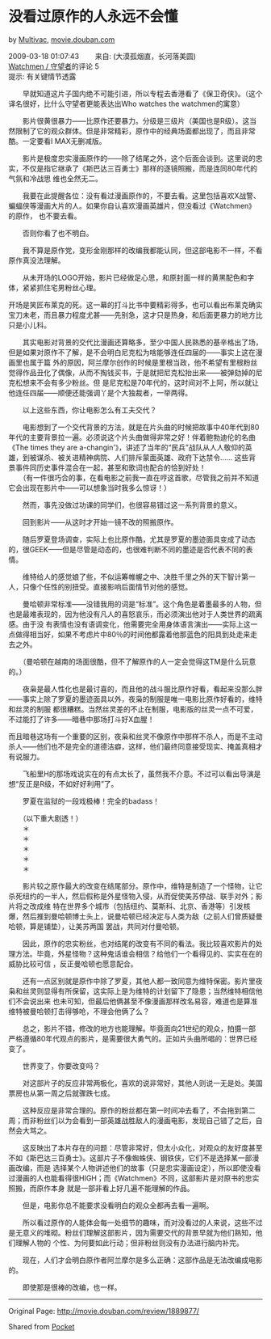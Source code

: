 # 没看过原作的人永远不会懂

by [Multivac](http://movie.douban.com/people/multivac/),
[movie.douban.com](http://movie.douban.com)

  
2009-03-18 01:07:43 　　来自: (大漠孤烟直，长河落美圆)  
[Watchmen / 守望者](http://movie.douban.com/subject/1972698/)的评论  5  
提示: 有关键情节透露

　　早就知道这片子国内绝不可能引进，所以专程去香港看了《保卫奇侠》。（这个译名很好，比什么守望者更能表达出Who watches the
watchmen的寓意）  
  
　　影片很黄很暴力——比原作还要暴力。分级是三级片（美国也是R级）。这当然限制了它的观众群体。但是非常精彩，原作中的经典场面都出现了，而且非常酷。一定要看I
MAX无删减版。  
  
　　影片是极度忠实漫画原作的——除了结尾之外，这个后面会谈到。这里说的忠实，不仅是指它继承了《斯巴达三百勇士》那样的逐镜照搬，而是连同80年代的气氛和冷战思
维也全然无二。  
  
　　我要在此提醒各位：没有看过漫画原作的，不要去看。这里包括喜欢X战警、蝙蝠侠等漫画大片的人。如果你自认喜欢漫画英雄片，但没看过《Watchmen》的原作，
也不要去看。  
  
　　否则你看了也不明白。  
  
　　我不算是原作党，变形金刚那样的改编我都能认同，但这部电影不一样，不看原作真没法理解。  
  
  
　　从未开场的LOGO开始，影片已经做足心思，和原封面一样的黄黑配色和字体，紧紧抓住宅男粉丝心理。  
  
开场是笑匠布莱克的死。这一幕的打斗比书中要精彩得多，也可以看出布莱克确实宝刀未老，而且暴力程度尤甚——先别急，这才只是热身，和后面更暴力的地方比只是小儿科。  
  
　　其实电影对背景的交代比漫画还算略多，至少中国人民熟悉的基辛格出了场，但是如果对原作不了解，是不会明白尼克松为啥能够连任四届的——事实上这在漫画里也属于篇
外的原因，阿兰摩尔创作的时候是里根当政，他不希望有里根粉丝觉得作品丑化了偶像，从而不掏钱买书，于是就把尼克松抬出来——被弹劾掉的尼克松想来不会有多少粉丝。但
是尼克松是70年代的，这时间对不上阿，所以就让他连任四届——顺便还能强调丫是个大独裁者，一举两得。  
  
　　以上这些东西，你让电影怎么有工夫交代？  
  
　　电影想到了一个交代背景的方法，就是在片头曲的时候把故事中40年代到80年代的主要背景拉一遍。必须说这个片头曲做得非常之好！伴着鲍勃迪伦的名曲《The
times they are a-changin'》，讲述了当年的“民兵”战队从人人敬仰的英雄，到被谋杀、被关进精神病院、人们排斥蒙面英雄、政府下达禁令……
这些背景事件同历史事件混合在一起，甚至和歌词也配合的恰到好处！  
　　（有一件很巧合的事，在看电影之前我一直在哼这首歌，尽管我之前并不知道它会出现在影片中——可以想象当时我多么惊讶！）  
  
　　然而，事先没做过功课的同学们，也很容易错过这一系列背景的意义。  
  
　　回到影片——从这时才开始一镜不改的照搬原作。  
  
　　随后罗夏登场调查，实际上也比原作酷，尤其是罗夏的墨迹面具变成了动态的，很GEEK——但是尽管是动态的，也很难判断不同的墨迹是否代表不同的表情。  
  
　　维特给人的感觉娘了些，不似运筹帷幄之中、决胜千里之外的天下智计第一人，只像个任性的别扭受。直接影响后面情节对他的感觉。  
  
　　曼哈顿非常标准——没错我用的词是“标准”。这个角色是着墨最多的人物，但也是最难表现的，因为他没有凡人的喜怒哀乐，而必须演出他对于人类世界的疏离感。由于没
有表情也没有语调变化，他需要完全用身体语言演出——实际上这一点做得相当好，如果不考虑片中80％的时间他都露着他那蓝色的阳具到处走来走去之外。  
  
　　（曼哈顿在越南的场面很酷，但不了解原作的人一定会觉得这TM是什么玩意的。）  
  
　　夜枭是最人性化也是最讨喜的，而且他的战斗服比原作好看，看起来没那么胖——事实上除了罗夏的墨迹面具以外，夜枭的制服是唯一电影比原作好看的，维特和丝灵的制服
都很糟糕。当然丝灵差的不止在制服，电影版的丝灵一点不可爱，不过能打了许多——暗巷中那场打斗好X血腥！  
  
而且暗巷这场有一个重要的区别，夜枭和丝灵不像原作中那样不杀人，而是不主动杀人——他们也不是完全的道德洁癖，这样，他们最终同意接受现实、掩盖真相才有说服力。  
  
　　飞船里H的那场戏说实在的有点太长了，虽然我不介意。不过可以看出导演是想“反正是R级，不如好好利用”了。  
  
　　罗夏在监狱的一段戏极棒！完全的badass！  
  
　　（以下重大剧透！）  
　　＊  
　　＊  
　　＊  
　　＊  
　　＊  
  
　　影片较之原作最大的改变在结尾部分。原作中，维特是制造了一个怪物，让它杀死纽约的一半人，然后假称是外星怪物入侵，从而促使美苏停战、联手对外；影片将之改成维
特在世界多个城市（包括纽约、莫斯科、北京、香港等）引发核爆，然后推到曼哈顿博士头上，说曼哈顿已经决定与人类为敌（之前人们曾质疑曼哈顿，算是铺垫），让美苏两国
罢战，共同对付曼哈顿。  
  
　　因此，原作的忠实粉丝，也对结尾的改变有不同的看法。我比较喜欢影片的处理方法。毕竟，外星怪物？这种鬼话谁会相信？给他们一个看得见的、实实在在的威胁比较可信
，反正曼哈顿也愿意配合。  
  
　　还有一点区别就是原作中除了罗夏，其他人都一致同意为维特保密。影片里夜枭和丝灵则显得有所保留，这实际上是为维特的计划留下了隐患；当然维特相信他们不会说出来
也未可知，但最后他俩甚至不像漫画那样改名易容，难道也是算准维特被曼哈顿打击得够呛，不理会他俩了么？  
  
　　总之，影片不错，修改的地方也能理解。毕竟面向21世纪的观众，拍摄一部严格遵循80年代观点的影片，是需要很大勇气的。正如片头曲所唱的：世界已经变了。  
  
　　世界变了，你要改变吗？  
  
  
  
　　对这部片子的反应非常两极化，喜欢的说非常好，其他人则说一无是处。美国票房也从第一周之后就骤跌七成。  
  
　　这种反应是非常合理的。原作的粉丝都在第一时间冲去看了，不会拖到第二周；而非粉丝们以为会看到一部英雄战胜敌人的漫画电影，发现自己错了之后，自然会大骂之。  
  
　　这反映出了本片存在的问题：尽管非常好，但太小众化，对观众的友好度甚至不如《斯巴达三百勇士》。这部片子不像蜘蛛侠、钢铁侠，它们不是选择某一部漫画改编，而是
选择某个人物讲述他们的故事（只是忠实漫画设定），所以即使没看过漫画的人也能看得很HIGH；而《Watchmen》不同，这部影片是对原书的忠实照搬，而原作本身
就是一部非看上好几遍不能理解的作品。  
  
　　但是，电影你总不能要求没看明白的观众全都再去看一遍啊。  
  
　　所以看过原作的人能体会每一处细节的趣味，而对没看过的人来说，这些不过是无意义的堆砌。粉丝们理解这部影片，因为需要交代的背景早就为他们熟知，他们理解人物的
个性、为何要如此行动；但非粉丝则没有办法进行脑内补完。  
  
　　现在，人们才会明白原作者阿兰摩尔是多么正确：这部作品是无法改编成电影的。  
  
　　即使那是很棒的改编，也一样。

* * *

Original Page: <http://movie.douban.com/review/1889877/>

Shared from [Pocket](http://readitlaterlist.com)

